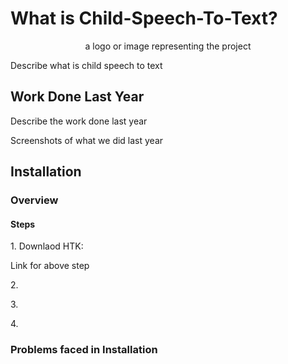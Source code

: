 # What is Child-Speech-To-Text?

<p align="center"><span>a logo or image representing the project</span></p>

<p>Describe what is child speech to text</p>

## Work Done Last Year

<p>Describe the work done last year</p>




<p>Screenshots of what we did last year</p>




## Installation

### Overview 

#### Steps

<p>1. Downlaod HTK:        </p>
<p>Link for above step</p>

<p>2.        </p>
<p>3.        </p>
<p>4.        </p>

### Problems faced in Installation

